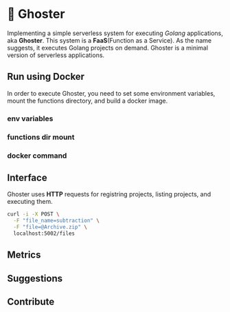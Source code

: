 # :ghost: Ghoster

Implementing a simple serverless system for executing *Golang* applications, aka **Ghoster**. This system is a **FaaS**(Function as a Service). As the name suggests, it executes Golang projects on demand. Ghoster is a minimal version of serverless applications.

## Run using Docker

In order to execute Ghoster, you need to set some environment variables, mount the functions directory, and build a docker image.

### env variables

### functions dir mount

### docker command

## Interface

Ghoster uses **HTTP** requests for registring projects, listing projects, and executing them.

```sh
curl -i -X POST \
  -F "file_name=subtraction" \
  -F "file=@Archive.zip" \
  localhost:5002/files
```

## Metrics

## Suggestions

## Contribute
